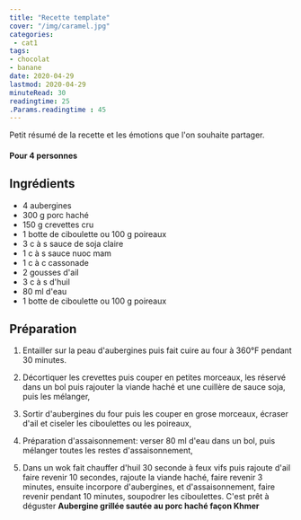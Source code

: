 ```yaml
---
title: "Recette template"
cover: "/img/caramel.jpg"
categories:
 - cat1
tags:
- chocolat
- banane
date: 2020-04-29
lastmod: 2020-04-29
minuteRead: 30
readingtime: 25
.Params.readingtime : 45
---
```

Petit résumé de la recette et les émotions que l'on souhaite partager.

<!--more--> 

#### Pour 4 personnes

## Ingrédients

- 4 aubergines
- 300 g porc haché
- 150 g crevettes cru
- 1 botte de ciboulette ou 100 g poireaux
- 3 c à s sauce de soja claire
- 1 c à s sauce nuoc mam
- 1 c à c cassonade
- 2 gousses d'ail
- 3 c à s d'huil
- 80 ml d'eau
- 1 botte de ciboulette ou 100 g poireaux

## Préparation ##

1. Entailler sur la peau d'aubergines puis fait cuire au four à 360°F pendant 30 minutes.

2. Décortiquer les crevettes puis couper en petites morceaux, les réservé dans un bol puis rajouter la viande haché et une cuillère de sauce soja, puis les mélanger,

3. Sortir d'aubergines du four puis les couper en grose morceaux, écraser d'ail et ciseler les ciboulettes ou les poireaux,

4. Préparation d'assaisonnement: verser 80 ml d'eau dans un bol, puis mélanger toutes les restes d'assaisonnement,

5. Dans un wok fait chauffer d'huil 30 seconde à feux vifs puis rajoute d'ail faire revenir 10 secondes, rajoute la viande haché, faire revenir 3 minutes, ensuite incorpore d'aubergines, et d'assaisonnement, faire revenir pendant 10 minutes, soupodrer les ciboulettes. 
C'est prêt à déguster **Aubergine grillée sautée au porc haché façon Khmer**
